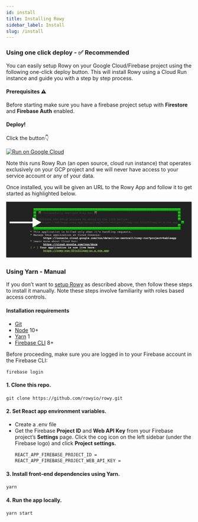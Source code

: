 ```yaml
---
id: install
title: Installing Rowy
sidebar_label: Install
slug: /install
---
```


### Using one click deploy - ✅ Recommended

You can easily setup Rowy on your Google Cloud/Firebase project using the
following one-click deploy button. This will install Rowy using a Cloud Run
instance and guide you with a step by step process.

####  Prerequisites ⚠️

Before starting make sure you have a firebase project setup with **Firestore** and **Firebase Auth** enabled.

#### Deploy!

Click the button👇

[![Run on Google Cloud](https://deploy.cloud.run/button.svg)](https://deploy.cloud.run/?git_repo=https://github.com/rowyio/rowyRun.git)

Note this runs Rowy Run (an open source, cloud run instance) that operates
exclusively on your GCP project and we will never have access to your service
account or any of your data.

Once installed, you will be given an URL to the Rowy App and follow it to get
started as highlighted below.

![Cloud Run Output](./assets/cloud-run.png)

### Using Yarn - Manual

If you don’t want to [setup Rowy](install#using-one-click-deploy----recommended)
as described above, then follow these steps to install it manually. Note these
steps involve familiarity with roles based access controls.

#### Installation requirements

- [Git](https://git-scm.com/downloads)
- [Node](https://nodejs.org/en/download/) 10+
- [Yarn](https://classic.yarnpkg.com/en/docs/install/) 1
- [Firebase CLI](https://firebase.google.com/docs/cli) 8+

Before proceeding, make sure you are logged in to your Firebase account in the
Firebase CLI:

```
firebase login
```

#### 1. Clone this repo.

```
git clone https://github.com/rowyio/rowy.git
```

#### 2. Set React app environment variables.

- Create a .env file
- Get the Firebase **Project ID** and **Web API Key** from your Firebase
  project’s **Settings** page. Click the cog icon on the left sidebar (under the
  Firebase logo) and click **Project settings.**
  ```
  REACT_APP_FIREBASE_PROJECT_ID =
  REACT_APP_FIREBASE_PROJECT_WEB_API_KEY =
  ```

#### 3. Install front-end dependencies using Yarn.

```
yarn
```

#### 4. Run the app locally.

```
yarn start
```
